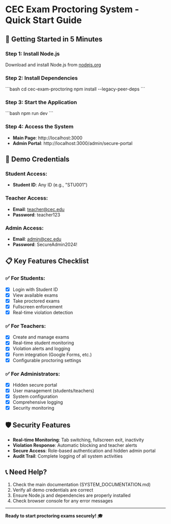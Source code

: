 # CEC Exam Proctoring System - Quick Start Guide

## 🚀 Getting Started in 5 Minutes

### Step 1: Install Node.js
Download and install Node.js from [nodejs.org](https://nodejs.org/)

### Step 2: Install Dependencies
\`\`\`bash
cd cec-exam-proctoring
npm install --legacy-peer-deps
\`\`\`

### Step 3: Start the Application
\`\`\`bash
npm run dev
\`\`\`

### Step 4: Access the System
- **Main Page**: http://localhost:3000
- **Admin Portal**: http://localhost:3000/admin/secure-portal

## 🔑 Demo Credentials

### Student Access:
- **Student ID**: Any ID (e.g., "STU001")

### Teacher Access:
- **Email**: teacher@cec.edu
- **Password**: teacher123

### Admin Access:
- **Email**: admin@cec.edu
- **Password**: SecureAdmin2024!

## 📋 Key Features Checklist

### ✅ For Students:
- [x] Login with Student ID
- [x] View available exams
- [x] Take proctored exams
- [x] Fullscreen enforcement
- [x] Real-time violation detection

### ✅ For Teachers:
- [x] Create and manage exams
- [x] Real-time student monitoring
- [x] Violation alerts and logging
- [x] Form integration (Google Forms, etc.)
- [x] Configurable proctoring settings

### ✅ For Administrators:
- [x] Hidden secure portal
- [x] User management (students/teachers)
- [x] System configuration
- [x] Comprehensive logging
- [x] Security monitoring

## 🛡️ Security Features

- **Real-time Monitoring**: Tab switching, fullscreen exit, inactivity
- **Violation Response**: Automatic blocking and teacher alerts
- **Secure Access**: Role-based authentication and hidden admin portal
- **Audit Trail**: Complete logging of all system activities

## 📞 Need Help?

1. Check the main documentation (SYSTEM_DOCUMENTATION.md)
2. Verify all demo credentials are correct
3. Ensure Node.js and dependencies are properly installed
4. Check browser console for any error messages

---

**Ready to start proctoring exams securely!** 🎓
